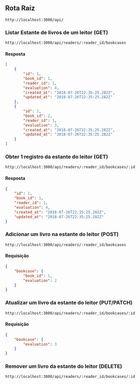 ## Rota Raiz

`http://localhost:3000/api/`

### Listar Estante de livros de um leitor (GET)
`http://localhost:3000/api/readers/:reader_id/bookcases`

#### Resposta
```json
[
    {
        "id": 1,
        "book_id": 1,
        "reader_id": 1,
        "evaluation": 4,
        "created_at": "2018-07-26T22:35:25.282Z",
        "updated_at": "2018-07-26T22:35:25.282Z"
    },
	{
        "id": 2,
        "book_id": 2,
        "reader_id": 1,
        "evaluation": 3,
        "created_at": "2018-07-26T22:35:25.282Z",
        "updated_at": "2018-07-26T22:35:25.282Z"
    }
]
```

### Obter 1 registro da estante do leitor (GET)
`http://localhost:3000/api/readers/:reader_id/bookcases/:id`

#### Resposta
```json
{
    "id": 1,
    "book_id": 1,
    "reader_id": 1,
    "evaluation": 4,
    "created_at": "2018-07-26T22:35:25.282Z",
    "updated_at": "2018-07-26T22:35:25.282Z"
}
```

### Adicionar um livro na estante do leitor (POST)
`http://localhost:3000/api/readers/:reader_id/bookcases`

#### Requisição
```json
{
	"bookcase": {
		"book_id": 1,
	    "evaluation": 2
	}
}
```

### Atualizar um livro da estante do leitor (PUT/PATCH)
`http://localhost:3000/api/readers/:reader_id/bookcases/:id`

#### Requisição
```json
{
	"bookcase": {
	    "evaluation": 3
	}
}
```

### Remover um livro da estante do leitor (DELETE)
`http://localhost:3000/api/readers/:reader_id/bookcases/:id`